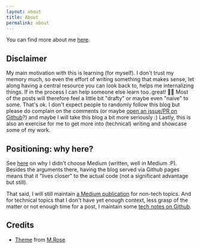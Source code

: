 ```yaml
---
layout: about
title: About
permalink: about
---
```

You can find more about me [here](http://spygi.me).

## Disclaimer
My main motivation with this is learning (for myself). I don't trust my memory much, so even the effort of writing something that makes sense, let along having a central resource you can look back to, helps me internalizing things. If in the process I can help someone else learn too..great! 🙌👏 Most of the posts will therefore feel a little bit "drafty" or maybe even "naive" to some. That's ok. I don't expect people to randomly follow this blog but please do complain on the comments (or maybe [open an issue/PR on Github](https://github.com/spygi/tech-blog)?) and maybe I will take this blog a bit more seriously :) Lastly, this is also an exercise for me to get more into (technical) writing and showcase some of my work.

## Positioning: why here?
See [here](https://medium.com/@spygi/why-is-there-so-few-content-here-6bf489588dac) on why I didn't choose Medium (written, well in Medium :P). Besides the arguments there, having the blog served via Github pages means that it "lives closer" to the actual code (not a significant advantage but still).

That said, I will still maintain [a Medium publication](https://medium.com/@spygi) for non-tech topics. And for technical topics that I don't have yet enough context, less grasp of the matter or not enough time for a post, I maintain some [tech notes on Github](https://github.com/spygi/documentation).

## Credits
+ [Theme](https://github.com/mmistakes/jekyll-theme-basically-basic) from [M.Rose](https://twitter.com/mmistakes)
